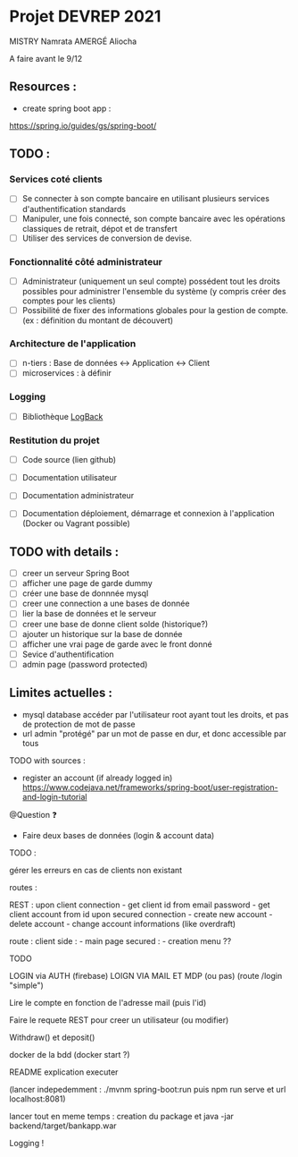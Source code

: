 # Projet DEVREP 2021

MISTRY Namrata
AMERGÉ Aliocha

A faire avant le 9/12

## Resources :

- create spring boot app :

https://spring.io/guides/gs/spring-boot/



## TODO : 

### Services coté clients

- [ ] Se connecter à son compte bancaire en utilisant plusieurs services d'authentification standards
- [ ] Manipuler, une fois connecté, son compte bancaire avec les opérations classiques de retrait, dépot et de transfert
- [ ] Utiliser des services de conversion de devise.

### Fonctionnalité côté administrateur

- [ ] Administrateur (uniquement un seul compte) possédent tout les droits possibles pour administrer l'ensemble du système (y compris créer des comptes pour les clients)
- [ ] Possibilité de fixer des informations globales pour la gestion de compte. (ex : définition du montant de découvert)

### Architecture de l'application

- [ ] n-tiers : Base de données <-> Application <-> Client
- [ ] microservices : à définir

### Logging

- [ ] Bibliothèque [LogBack](http://logback.qos.ch/index.html)

### Restitution du projet

- [ ] Code source (lien github)
- [ ] Documentation utilisateur
- [ ] Documentation administrateur
- [ ] Documentation déploiement, démarrage et connexion à l'application (Docker ou Vagrant possible)


## TODO with details :

- [ ] creer un serveur Spring Boot
- [ ] afficher une page de garde dummy
- [ ] créer une base de donnnée mysql
- [ ] creer une connection a une bases de donnée
- [ ] lier la base de données et le serveur
- [ ] creer une base de donne client solde (historique?)
- [ ] ajouter un historique sur la base de donnée
- [ ] afficher une vrai page de garde avec le front donné
- [ ] Sevice d'authentification
- [ ] admin page (password protected)

## Limites actuelles :

- mysql database accéder par l'utilisateur root ayant tout les droits, et pas de protection de mot de passe
- url admin "protégé" par un mot de passe en dur, et donc accessible par tous





TODO with sources : 

- register an account (if already logged in)
https://www.codejava.net/frameworks/spring-boot/user-registration-and-login-tutorial




@Question ❓

- Faire deux bases de données (login & account data)


TODO : 

gérer les erreurs en cas de clients non existant





routes : 

REST : 
    upon client connection
    - get client id from email password
    - get client account from id
    upon secured connection
    - create new account
    - delete account
    - change account informations (like overdraft)

route : 
    client side : 
    - main page
    secured :
    - creation menu ??





TODO

LOGIN via AUTH  (firebase)
LOIGN VIA MAIL ET MDP (ou pas) (route /login "simple")

Lire le compte en fonction de l'adresse mail (puis l'id) 

Faire le requete REST pour creer un utilisateur (ou modifier)

Withdraw() et deposit()

docker de la bdd (docker start ?)

README explication executer

(lancer indepedemment :  ./mvnm spring-boot:run   puis npm run serve et url localhost:8081)

lancer tout en meme temps :  creation du package et java -jar backend/target/bankapp.war

Logging !

